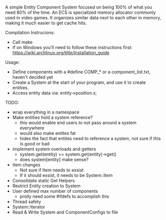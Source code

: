 A simple Entity Component System focused on being 100% of what you need 80% of the time. An ECS is specialized memory allocator commonly used in video games. It organizes similar data next to each other in memory, making it much easier to get cache hits.

Compilation Instrucions:
* Call make
* If on Windows you'll need to follow these instructions first: https://wiki.archlinux.org/title/Installation_guide

Usage:
* Define components with a #define COMP_* or a component_list.txt, haven't decided yet
* Create a System at the start of your program, and use it to create entities.
* Access entity data via: entity->position.x;

TODO:
* wrap everything in a namespace
* Make entities hold a system reference?
	* this would enable end users to not pass around a system everywhere
	* would also make entites fat
	* hides the fact that entites need to reference a system, not sure if this is good or bad
* Implement system overloads and getters
	* system.get<Position>(entity) == system.get(entity)->get<Position>()
	* does system<Position>[entity] make sense?
* Item changes
	* Not sure if Item needs to exsist
	* If it should exsist, it needs to be System::Item
* Consolidate static Get Helpers
* Restrict Entity creation to System
* User defined max number of components
	* prolly need some #ifdefs to accomplish this
* Thread safety
* System::Iterator
* Read & Write System and ComponentConfigs to file
